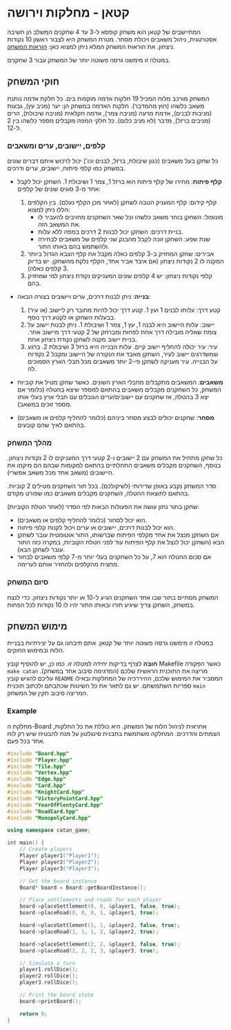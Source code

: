 # קטאן - מחלקות וירושה

המתיישבים של קטאן הוא משחק קופסא ל-3 עד 4 שחקנים המשלב הן חשיבה אסטרטגית, ניהול משאבים ויכולת מסחר. מטרת המשחק היא לצבור ראשון 10 נקודות ניצחון. את הוראות המשחק המלא ניתן למצוא כאן: [הוראות המשחק](https://www.hakubia.com/wp-content/uploads/2021/01/%D7%A7%D7%98%D7%90%D7%9F.pdf).

במטלה זו מימשנו גרסה פשוטה יותר של המשחק עבור 3 שחקנים.

## חוקי המשחק

המשחק מורכב מלוח המכיל 19 חלקות אדמה מוקפות בים. כל חלקת אדמה נותנת משאב כלשהו (חוץ מהמדבר). חלקות האדמה במשחק הן: יער (מניב עץ), גבעות (מניבות לבנים), אדמת מרעה (מניבה צמר), אדמה חקלאית (מניבה שיבולת), הרים (מניבים ברזל), מדבר (לא מניב כלום). כל חלקי המפה מקבלים מספר כלשהו בין 2 ל-12.

### קלפים, יישובים, ערים ומשאבים

כל שחקן בעל משאבים (כגון שיבולת, ברזל, לבנים וכו') יכול לרכוש איתם דברים שונים במשחק כמו קלפי פיתוח, יישובים, ערים ודרכים.

- **קלף פיתוח**: מחירו של קלף פיתוח הוא ברזל 1, צמר 1 ושיבולת 1. השחקן יכול לקבל אחד מ-3 סוגים שונים של קלפים:
  1. קלף קידום: קלף המעניק הטבה לשחקן (לאחר מכן הקלף נעלם). בין הקלפים הללו ניתן למצוא:
     - מונופול: השחקן בוחר משאב כלשהו וכל שאר השחקנים מחויבים להעביר לו את המשאב הזה.
     - בניית דרכים: השחקן יכול לבנות 2 דרכים במפה ללא עלות.
     - שנת שפע: השחקן זוכה לקבל מהבנק שני קלפים של משאבים לבחירה ולהשתמש בהם באותו התור.
  2. אבירים: שחקן המחזיק ב-3 קלפים כאלה מקבל את קלף הצבא הגדול ביותר המקנה לו 2 נקודות ניצחון (אם איבד אביר אחד, הקלף נלקח מהשחקן. יש בדיוק 3 קלפים כאלה).
  3. קלפי נקודות ניצחון: יש 4 קלפים שונים המעניקים נקודת ניצחון למי שמחזיק בהם.

- **בנייה**: ניתן לבנות דרכים, ערים ויישובים בצורה הבאה:
  1. קטע דרך: עלותו לבנים 1 ועץ 1. קטע דרך יכול להיות מחובר רק ליישוב (או עיר) בבעלות השחקן או לקטע דרך נוסף.
  2. יישוב: עלות היישוב היא לבנה 1, עץ 1, צמר 1 ושיבולת 1. ניתן לבנות יישוב על צומת שאליה מובילה דרך אחת לפחות ומברחק של 2 קטעי דרך מיישוב אחר. בניית יישוב מקנה לשחקן נקודת ניצחון אחת.
  3. עיר: עיר יכולה להחליף יישוב קיים. עלות הבנייה היא ברזל 3 ושיבולת 2. ברגע שמשדרגים יישוב לעיר, השחקן מאבד את הנקודה של היישוב ומקבל 2 נקודות על הבנייה. עיר מעניקה לשחקן פי-2 יותר משאבים מכל חבלי הארץ הסמוכים לה.

- **משאבים**: המשאבים מתקבלים מחבלי הארץ השונים. כאשר שחקן מטיל את קוביות המשחק, כל השחקנים מקבלים משאבים בהתאם למספר שיצא בהטלה (כלומר אם יצא 3 בהטלה, אז שחקנים עם יישובים/ערים הגובלים עם חבלי ארץ בעלי אותו מספר זוכים במשאב).

- **מסחר**: שחקנים יכולים לבצע מסחר ביניהם (כלומר להחליף קלפים או משאבים) בהתאם לאיך שהם קובעים.

### מהלך המשחק

כל שחקן מתחיל את המשחק עם 2 יישובים ו-2 קטעי דרך המעניקים לו 2 נקודות ניצחון. בנוסף, השחקנים מקבלים משאבים התחלתיים בהתאם למקומות שבהם הם מיקמו את היישובים (משאב אחד מכל משאב אפשרי).

סדר המשחק נקבע באופן שרירותי (לשיקולכם). בכל תור השחקנים מטילים 2 קוביות. בהתאם לתוצאת ההטלה, השחקנים מקבלים משאבים כמו שפורט מקודם.

שחקן בתור נתון עושה את הפעולות הבאות לפי הסדר (לאחר הטלת הקוביות):
- הוא יכול לסחור (כלומר להחליף קלפים או משאבים).
- הוא יכול לבנות דרכים, יישובים או ערים ויכול לקנות קלפי פיתוח.
- אם השחקן מנצל את אחד מקלפי הפיתוח שברשותו, התור אוטומטית עובר לשחקן הבא (השחקן יכול לנצל את קלף הפיתוח עוד לפני הטלת הקוביות, במקרה כזה התור עובר לשחקן הבא).
- אם סכום ההטלה הוא 7, על כל השחקנים בעלי יותר מ-7 קלפי משאבים לבחור מחצית מהקלפים ולהחזיר אותם לערימה.

### סיום המשחק

המשחק מסתיים בתור שבו אחד השחקנים הגיע ל-10 או יותר נקודות ניצחון. כדי לנצח במשחק, השחקן צריך שיגיע תורו ובאותו התור יהיו לו 10 נקודות לכל הפחות.

## מימוש המשחק

במטלה זו מימשנו גרסה פשוטה יותר של קטאן. אתם תיבחנו גם על יצירתיות בבניית הלוח ובמימוש החוקים.

**חובה** לצרף בדיקות יחידה למטלה זו. כמו כן, יש להוסיף קובץ Makefile כאשר הפקודה `make catan` מריצה את התוכנית הראשית שלכם (המדגימה סיבוב אחד במשחק). עליכם להגיש קובץ `README` המסביר את המימוש שלכם, ההיררכיה של המחלקות ובאילו ספריות השתמשתם. יש גם לתאר את כל השיטות שכתבתם ולכתוב תוכנית `main` המריצה סיבוב תקין של המשחק.

### Example

מחלקת ה-Board אחראית לניהול הלוח של המשחק. היא כוללת את כל החלקות, הצמתים והדרכים. המחלקה משתמשת בתבנית סינגלטון על מנת להבטיח שיש רק לוח אחד בכל פעם.

```cpp
#include "Board.hpp"
#include "Player.hpp"
#include "Tile.hpp"
#include "Vertex.hpp"
#include "Edge.hpp"
#include "Card.hpp"
#include "KnightCard.hpp"
#include "VictoryPointCard.hpp"
#include "YearOfPlentyCard.hpp"
#include "RoadCard.hpp"
#include "MonopolyCard.hpp"

using namespace catan_game;

int main() {
    // Create players
    Player player1("Player1");
    Player player2("Player2");
    Player player3("Player3");

    // Get the board instance
    Board* board = Board::getBoardInstance();

    // Place settlements and roads for each player
    board->placeSettlement(0, 0, &player1, false, true);
    board->placeRoad(0, 0, 0, 1, &player1, true);

    board->placeSettlement(1, 1, &player2, false, true);
    board->placeRoad(1, 1, 1, 2, &player2, true);

    board->placeSettlement(2, 2, &player3, false, true);
    board->placeRoad(2, 2, 2, 3, &player3, true);

    // Simulate a turn
    player1.rollDice();
    player2.rollDice();
    player3.rollDice();

    // Print the board state
    board->printBoard();

    return 0;
}
```